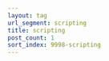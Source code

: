 ```yaml
---
layout: tag
url_segment: scripting
title: scripting
post_count: 1
sort_index: 9998-scripting
---
```

